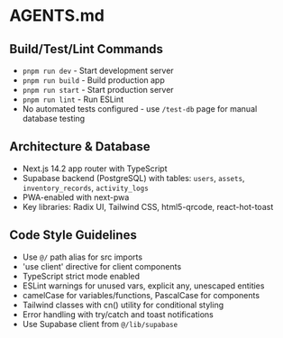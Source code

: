 # AGENTS.md

## Build/Test/Lint Commands
- `pnpm run dev` - Start development server
- `pnpm run build` - Build production app
- `pnpm run start` - Start production server
- `pnpm run lint` - Run ESLint
- No automated tests configured - use `/test-db` page for manual database testing

## Architecture & Database
- Next.js 14.2 app router with TypeScript
- Supabase backend (PostgreSQL) with tables: `users`, `assets`, `inventory_records`, `activity_logs`
- PWA-enabled with next-pwa
- Key libraries: Radix UI, Tailwind CSS, html5-qrcode, react-hot-toast

## Code Style Guidelines
- Use `@/` path alias for src imports
- 'use client' directive for client components
- TypeScript strict mode enabled
- ESLint warnings for unused vars, explicit any, unescaped entities
- camelCase for variables/functions, PascalCase for components
- Tailwind classes with cn() utility for conditional styling
- Error handling with try/catch and toast notifications
- Use Supabase client from `@/lib/supabase`
